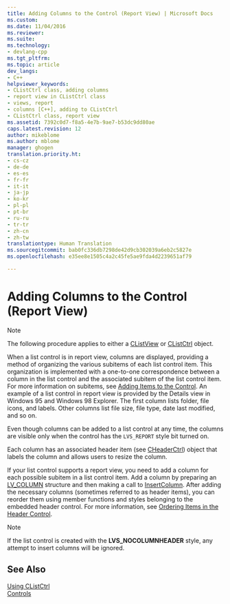 ```yaml
---
title: Adding Columns to the Control (Report View) | Microsoft Docs
ms.custom: 
ms.date: 11/04/2016
ms.reviewer: 
ms.suite: 
ms.technology:
- devlang-cpp
ms.tgt_pltfrm: 
ms.topic: article
dev_langs:
- C++
helpviewer_keywords:
- CListCtrl class, adding columns
- report view in CListCtrl class
- views, report
- columns [C++], adding to CListCtrl
- CListCtrl class, report view
ms.assetid: 7392c0d7-f8a5-4e7b-9ae7-b53dc9dd80ae
caps.latest.revision: 12
author: mikeblome
ms.author: mblome
manager: ghogen
translation.priority.ht:
- cs-cz
- de-de
- es-es
- fr-fr
- it-it
- ja-jp
- ko-kr
- pl-pl
- pt-br
- ru-ru
- tr-tr
- zh-cn
- zh-tw
translationtype: Human Translation
ms.sourcegitcommit: bab0fc336db7298de42d9cb302039a6eb2c5827e
ms.openlocfilehash: e35ee8e1505c4a2c45fe5ae9fda4d2239651af79

---
```

# Adding Columns to the Control (Report View)
> [!NOTE]
>  The following procedure applies to either a [CListView](../mfc/reference/clistview-class.md) or [CListCtrl](../mfc/reference/clistctrl-class.md) object.  
  
 When a list control is in report view, columns are displayed, providing a method of organizing the various subitems of each list control item. This organization is implemented with a one-to-one correspondence between a column in the list control and the associated subitem of the list control item. For more information on subitems, see [Adding Items to the Control](../mfc/adding-items-to-the-control.md). An example of a list control in report view is provided by the Details view in Windows 95 and Windows 98 Explorer. The first column lists folder, file icons, and labels. Other columns list file size, file type, date last modified, and so on.  
  
 Even though columns can be added to a list control at any time, the columns are visible only when the control has the `LVS_REPORT` style bit turned on.  
  
 Each column has an associated header item (see [CHeaderCtrl](../mfc/reference/cheaderctrl-class.md)) object that labels the column and allows users to resize the column.  
  
 If your list control supports a report view, you need to add a column for each possible subitem in a list control item. Add a column by preparing an [LV_COLUMN](http://msdn.microsoft.com/library/windows/desktop/bb774743) structure and then making a call to [InsertColumn](../mfc/reference/clistctrl-class.md#clistctrl__insertcolumn). After adding the necessary columns (sometimes referred to as header items), you can reorder them using member functions and styles belonging to the embedded header control. For more information, see [Ordering Items in the Header Control](../mfc/ordering-items-in-the-header-control.md).  
  
> [!NOTE]
>  If the list control is created with the **LVS_NOCOLUMNHEADER** style, any attempt to insert columns will be ignored.  
  
## See Also  
 [Using CListCtrl](../mfc/using-clistctrl.md)   
 [Controls](../mfc/controls-mfc.md)




<!--HONumber=Jan17_HO2-->


